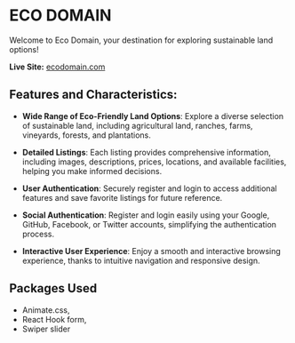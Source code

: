 # ECO DOMAIN

Welcome to Eco Domain, your destination for exploring sustainable land options!

**Live Site:** [ecodomain.com](https://assignment-9-320c5.web.app)

## Features and Characteristics:

- **Wide Range of Eco-Friendly Land Options**: Explore a diverse selection of sustainable land, including agricultural land, ranches, farms, vineyards, forests, and plantations.

- **Detailed Listings**: Each listing provides comprehensive information, including images, descriptions, prices, locations, and available facilities, helping you make informed decisions.

- **User Authentication**: Securely register and login to access additional features and save favorite listings for future reference.

- **Social Authentication**: Register and login easily using your Google, GitHub, Facebook, or Twitter accounts, simplifying the authentication process.

- **Interactive User Experience**: Enjoy a smooth and interactive browsing experience, thanks to intuitive navigation and responsive design.

## Packages Used

- Animate.css,
- React Hook form,
- Swiper slider
